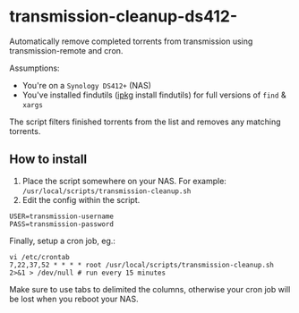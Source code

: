 # transmission-cleanup-ds412-

Automatically remove completed torrents from transmission using transmission-remote and cron.

Assumptions:

- You're on a `Synology DS412+` (NAS)
- You've installed findutils ([ipkg](http://forum.synology.com/wiki/index.php/Overview_on_modifying_the_Synology_Server,_bootstrap,_ipkg_etc) install findutils) for full versions of `find` & `xargs`

The script filters finished torrents from the list and removes any matching torrents.

## How to install

1. Place the script somewhere on your NAS. For example: `/usr/local/scripts/transmission-cleanup.sh`
2. Edit the config within the script.

```
USER=transmission-username
PASS=transmission-password
```

Finally, setup a cron job, eg.:

```
vi /etc/crontab
7,22,37,52 * * * * root /usr/local/scripts/transmission-cleanup.sh 2>&1 > /dev/null # run every 15 minutes
```

Make sure to use tabs to delimited the columns, otherwise your cron job will be lost when you reboot your NAS.
